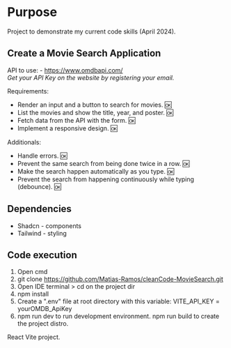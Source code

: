 # Purpose 
Project to demonstrate my current code skills (April 2024).

## Create a Movie Search Application
API to use: - https://www.omdbapi.com/  
_Get your API Key on the website by registering your email._

Requirements:

- Render an input and a button to search for movies. 🆗
- List the movies and show the title, year, and poster. 🆗
- Fetch data from the API with the form. 🆗
- Implement a responsive design. 🆗

Additionals:
- Handle errors. 🆗
- Prevent the same search from being done twice in a row. 🆗
- Make the search happen automatically as you type. 🆗
- Prevent the search from happening continuously while typing (debounce). 🆗

## Dependencies
- Shadcn - components
- Tailwind - styling

## Code execution 
1. Open cmd
2. git clone https://github.com/Matias-Ramos/cleanCode-MovieSearch.git
3. Open IDE terminal > cd on the project dir
4. npm install
5. Create a ".env" file at root directory with this variable: VITE_API_KEY = yourOMDB_ApiKey
6. npm run dev to run development environment. npm run build to create the project distro.

React Vite project.
